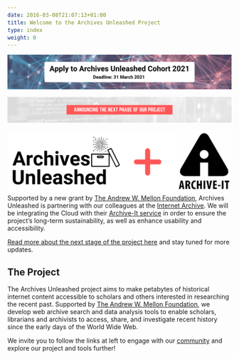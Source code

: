 ```yaml
---
date: 2016-03-08T21:07:13+01:00
title: Welcome to the Archives Unleashed Project
type: index
weight: 0
---
```


[![logo](/images/AUCo-banner.png)](/cohorts)

![logo](/images/announuce-banner1.png)

![logo](/images/AU+AI-Announcement.png)
Supported by a new grant by [The Andrew W. Mellon Foundation](https://mellon.org/), Archives Unleashed is partnering with our colleagues at the [Internet Archive](https://archive.org). We will be integrating the Cloud with their [Archive-It service](https://archive-it.org) in order to ensure the project’s long-term sustainability, as well as enhance usability and accessibility. 

[Read more about the next stage of the project here](https://uwaterloo.ca/arts/news/archives-unleashed-project-scales-archive-it-better) and stay tuned for more updates.


## The Project

The Archives Unleashed project aims to make petabytes of historical internet content accessible to scholars and others interested in researching the recent past. Supported by [The Andrew W. Mellon Foundation](https://mellon.org/), we develop web archive search and data analysis tools to enable scholars, librarians and archivists to access, share, and investigate recent history since the early days of the World Wide Web.


We invite you to follow the links at left to engage with our [community](/get-involved) and explore our project and tools further!